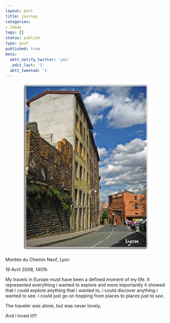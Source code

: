 ```yaml
---
layout: post
title: journey
categories:
- Ideas
tags: []
status: publish
type: post
published: true
meta:
  aktt_notify_twitter: 'yes'
  _edit_last: '1'
  aktt_tweeted: '1'
---
```

<p style="text-align: center;"><img class="aligncenter size-full wp-image-447" title="lyon_apr08" src="/img/lyon_apr081.jpg" alt="lyon_apr08" width="400" height="525" /></p>
Montée du Chemin Neuf, Lyon

19 Avril 2008, 1401h

My travels in Europe must have been a defined moment of my life. It represented everything i wanted to explore and more importantly it showed that i could explore anything that i wanted to, i could discover anything i wanted to see. I could just go on hopping from places to places just to <em>see.</em>

The traveler was alone, but was never lonely.

And i loved it!!!
